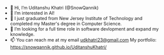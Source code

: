 - 👋 Hi, I’m Uditanshu Khatri (@SnowQannik)
- 👀 I’m interested in AI!
- 🌱 I just graduated from New Jersey Institute of Technology and completed my Master's degree in Computer Science.
- 💞️ I’m looking for a full time role in software devlopment and expand my knowledge.
- 📫 You can reach me at my email udkhatri23@gmail.com
My portfolio: https://snowqannik.github.io/UditanshuKhatri/
<!---
SnowQannik/SnowQannik is a ✨ special ✨ repository because its `README.md` (this file) appears on your GitHub profile.
You can click the Preview link to take a look at your changes.
--->
